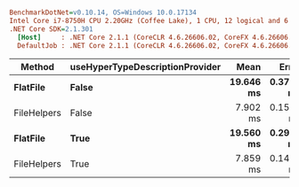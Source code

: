 ``` ini

BenchmarkDotNet=v0.10.14, OS=Windows 10.0.17134
Intel Core i7-8750H CPU 2.20GHz (Coffee Lake), 1 CPU, 12 logical and 6 physical cores
.NET Core SDK=2.1.301
  [Host]     : .NET Core 2.1.1 (CoreCLR 4.6.26606.02, CoreFX 4.6.26606.05), 64bit RyuJIT
  DefaultJob : .NET Core 2.1.1 (CoreCLR 4.6.26606.02, CoreFX 4.6.26606.05), 64bit RyuJIT


```
|      Method | useHyperTypeDescriptionProvider |      Mean |     Error |    StdDev |     Gen 0 |     Gen 1 |     Gen 2 | Allocated |
|------------ |-------------------------------- |----------:|----------:|----------:|----------:|----------:|----------:|----------:|
|    **FlatFile** |                           **False** | **19.646 ms** | **0.3781 ms** | **0.4045 ms** | **8812.5000** | **1187.5000** | **1000.0000** |  **39.06 MB** |
| FileHelpers |                           False |  7.902 ms | 0.1526 ms | 0.1817 ms | 3109.3750 | 1007.8125 | 1000.0000 |  13.39 MB |
|    **FlatFile** |                            **True** | **19.560 ms** | **0.2957 ms** | **0.2621 ms** | **8812.5000** | **1187.5000** | **1000.0000** |  **39.06 MB** |
| FileHelpers |                            True |  7.859 ms | 0.1494 ms | 0.1467 ms | 3109.3750 | 1007.8125 | 1000.0000 |  13.39 MB |
